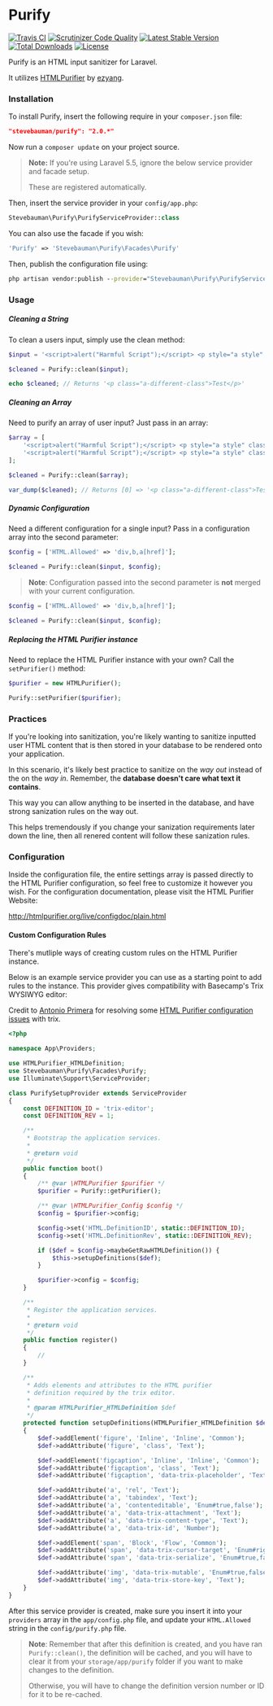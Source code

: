 # Purify

[![Travis CI](https://img.shields.io/travis/stevebauman/purify.svg?style=flat-square)](https://travis-ci.org/stevebauman/purify)
[![Scrutinizer Code Quality](https://img.shields.io/scrutinizer/g/stevebauman/purify.svg?style=flat-square)](https://scrutinizer-ci.com/g/stevebauman/purify/?branch=master)
[![Latest Stable Version](https://img.shields.io/packagist/v/stevebauman/purify.svg?style=flat-square)](https://packagist.org/packages/stevebauman/purify)
[![Total Downloads](https://img.shields.io/packagist/dt/stevebauman/purify.svg?style=flat-square)](https://packagist.org/packages/stevebauman/purify)
[![License](https://img.shields.io/packagist/l/stevebauman/purify.svg?style=flat-square)](https://packagist.org/packages/stevebauman/purify)

Purify is an HTML input sanitizer for Laravel.

It utilizes [HTMLPurifier](https://github.com/ezyang/htmlpurifier)
by [ezyang](https://github.com/ezyang).

### Installation

To install Purify, insert the following require in your `composer.json` file:

```json
"stevebauman/purify": "2.0.*"
```

Now run a `composer update` on your project source.

> **Note:** If you're using Laravel 5.5, ignore the below service provider and facade setup.
>
> These are registered automatically.

Then, insert the service provider in your `config/app.php`:

```php
Stevebauman\Purify\PurifyServiceProvider::class
```
    
You can also use the facade if you wish:

```php
'Purify' => 'Stevebauman\Purify\Facades\Purify'
```

Then, publish the configuration file using:

```cmd
php artisan vendor:publish --provider="Stevebauman\Purify\PurifyServiceProvider"
```

### Usage

##### Cleaning a String

To clean a users input, simply use the clean method:

```php
$input = '<script>alert("Harmful Script");</script> <p style="a style" class="a-different-class">Test</p>';

$cleaned = Purify::clean($input);

echo $cleaned; // Returns '<p class="a-different-class">Test</p>'
```

##### Cleaning an Array

Need to purify an array of user input? Just pass in an array:

```php
$array = [
    '<script>alert("Harmful Script");</script> <p style="a style" class="a-different-class">Test</p>',
    '<script>alert("Harmful Script");</script> <p style="a style" class="a-different-class">Test</p>',
];

$cleaned = Purify::clean($array);

var_dump($cleaned); // Returns [0] => '<p class="a-different-class">Test</p>' [1] => '<p class="a-different-class">Test</p>'
```

##### Dynamic Configuration

Need a different configuration for a single input? Pass in a configuration array into the second parameter:

```php
$config = ['HTML.Allowed' => 'div,b,a[href]'];

$cleaned = Purify::clean($input, $config);
```

> **Note**: Configuration passed into the second parameter is
> **not** merged with your current configuration.

```php
$config = ['HTML.Allowed' => 'div,b,a[href]'];

$cleaned = Purify::clean($input, $config);
```

##### Replacing the HTML Purifier instance

Need to replace the HTML Purifier instance with your own? Call the `setPurifier()` method:

```php
$purifier = new HTMLPurifier();

Purify::setPurifier($purifier);
```

### Practices

If you're looking into sanitization, you're likely wanting to sanitize inputted user HTML content
that is then stored in your database to be rendered onto your application.

In this scenario, it's likely best practice to sanitize on the *way out* instead of the on the *way in*.
Remember, the **database doesn't care what text it contains**.

This way you can allow anything to be inserted in the database, and have strong sanization rules on the way out.

This helps tremendously if you change your sanization requirements later down the line,
then all renered content will follow these sanization rules.

### Configuration

Inside the configuration file, the entire settings array is passed directly
to the HTML Purifier configuration, so feel free to customize it however
you wish. For the configuration documentation, please visit the
HTML Purifier Website:

http://htmlpurifier.org/live/configdoc/plain.html

#### Custom Configuration Rules

There's mutliple ways of creating custom rules on the HTML Purifier instance.

Below is an example service provider you can use as a starting point to add rules to the instance. This provider gives compatibility with Basecamp's Trix WYSIWYG editor:

Credit to [Antonio Primera](https://github.com/AntonioPrimera) for resolving some [HTML Purifier configuration issues](https://github.com/stevebauman/purify/issues/7) with trix.

```php
<?php

namespace App\Providers;

use HTMLPurifier_HTMLDefinition;
use Stevebauman\Purify\Facades\Purify;
use Illuminate\Support\ServiceProvider;

class PurifySetupProvider extends ServiceProvider
{
    const DEFINITION_ID = 'trix-editor';
    const DEFINITION_REV = 1;

    /**
     * Bootstrap the application services.
     *
     * @return void
     */
    public function boot()
    {
        /** @var \HTMLPurifier $purifier */
        $purifier = Purify::getPurifier();

        /** @var \HTMLPurifier_Config $config */
        $config = $purifier->config;

        $config->set('HTML.DefinitionID', static::DEFINITION_ID);
        $config->set('HTML.DefinitionRev', static::DEFINITION_REV);

        if ($def = $config->maybeGetRawHTMLDefinition()) {
            $this->setupDefinitions($def);
        }

        $purifier->config = $config;
    }

    /**
     * Register the application services.
     *
     * @return void
     */
    public function register()
    {
        //
    }

    /**
     * Adds elements and attributes to the HTML purifier
     * definition required by the trix editor.
     *
     * @param HTMLPurifier_HTMLDefinition $def
     */
    protected function setupDefinitions(HTMLPurifier_HTMLDefinition $def)
    {
        $def->addElement('figure', 'Inline', 'Inline', 'Common');
        $def->addAttribute('figure', 'class', 'Text');

        $def->addElement('figcaption', 'Inline', 'Inline', 'Common');
        $def->addAttribute('figcaption', 'class', 'Text');
        $def->addAttribute('figcaption', 'data-trix-placeholder', 'Text');

        $def->addAttribute('a', 'rel', 'Text');
        $def->addAttribute('a', 'tabindex', 'Text');
        $def->addAttribute('a', 'contenteditable', 'Enum#true,false');
        $def->addAttribute('a', 'data-trix-attachment', 'Text');
        $def->addAttribute('a', 'data-trix-content-type', 'Text');
        $def->addAttribute('a', 'data-trix-id', 'Number');

        $def->addElement('span', 'Block', 'Flow', 'Common');
        $def->addAttribute('span', 'data-trix-cursor-target', 'Enum#right,left');
        $def->addAttribute('span', 'data-trix-serialize', 'Enum#true,false');

        $def->addAttribute('img', 'data-trix-mutable', 'Enum#true,false');
        $def->addAttribute('img', 'data-trix-store-key', 'Text');
    }
}
```

After this service provider is created, make sure you insert it into your `providers` array in the `app/config.php`
file, and update your `HTML.Allowed` string in the `config/purify.php` file.

> **Note**: Remember that after this definition is created, and you have ran `Purify::clean()`, the definition will be cached, and you will have to clear it from your `storage/app/purify` folder if you want to make changes to the definition.
>
> Otherwise, you will have to change the definition version number or ID for it to be re-cached.

